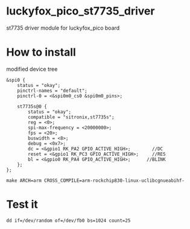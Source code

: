 # luckyfox_pico_st7735_driver
st7735 driver module for luckyfox_pico board

# How to install
modified device tree
```
&spi0 {
	status = "okay";
	pinctrl-names = "default";
	pinctrl-0 = <&spi0m0_cs0 &spi0m0_pins>;

	st7735s@0 {
		status = "okay";
		compatible = "sitronix,st7735s";
		reg = <0>;
		spi-max-frequency = <20000000>;
		fps = <20>;
        buswidth = <8>;
        debug = <0x7>;
        dc = <&gpio1 RK_PA2 GPIO_ACTIVE_HIGH>;        //DC
        reset = <&gpio1 RK_PC3 GPIO_ACTIVE_HIGH>;     //RES
		bl = <&gpio0 RK_PA4 GPIO_ACTIVE_HIGH>;	    //BLINK
	};
};
```

```
make ARCH=arm CROSS_COMPILE=arm-rockchip830-linux-uclibcgnueabihf-
```

# Test it
```
dd if=/dev/random of=/dev/fb0 bs=1024 count=25
```